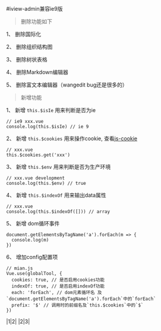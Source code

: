#iview-admin兼容ie9版

> 删除功能如下

1、 删除国际化

2、 删除组织结构图

3、 删除树状表格

4、 删除Markdown编辑器

5、 删除富文本编辑器（wangedit bug还是很多的）

> 新增功能

1、 新增 `this.$isIe` 用来判断是否为ie

```
// ie9 xxx.vue
console.log(this.$isIe) // ie 9
```

2、 新增 `this.$cookies` 用来操作cookie, 查看[js-cookie](https://github.com/js-cookie/js-cookie)

```
// xxx.vue
this.$cookies.get('xxx')
```

3、 新增 `this.$env` 用来判断是否为生产环境
```
// xxx.vue development
console.log(this.$env) // true
```

4、 新增 `this.$indexOf` 用来输出data属性
```
// xxx.vue
console.log(this.$indexOf([])) // array
```

5、 新增 dom循环事件
```
document.getElementsByTagName('a').forEach(m => {
  console.log(m)
})
```

6、 增加config配置项
```
// mian.js
Vue.use(globalTool, {
  cookies: true, // 是否启用cookies功能
  indexOf: true, // 是否启用indexOf功能
  each: 'forEach', // dom元素循环名 及`document.getElementsByTagName('a').forEach`中的`forEach`
  prefix: '$' // 调用时的前缀名及`this.$cookies`中的`$`
})
```

|1|2|
|2|3|
